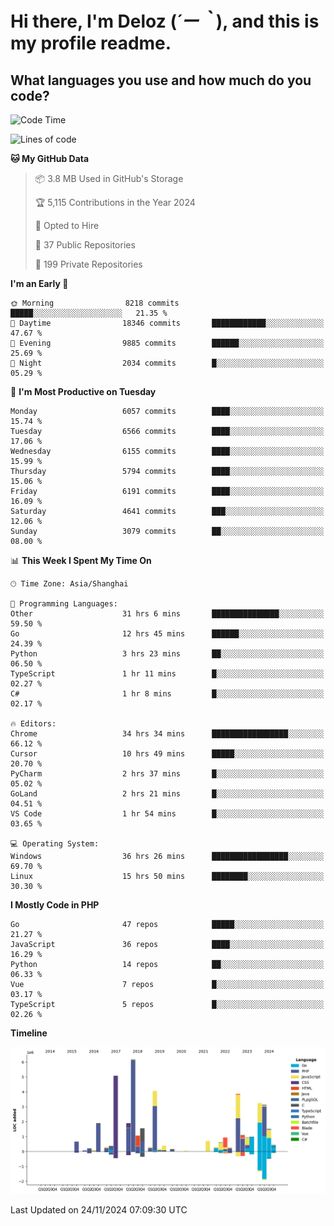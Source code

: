 # **Hi there, I'm Deloz (*´ー｀*), and this is my profile readme.**

## **What languages you use and how much do you code?**

<!--START_SECTION:waka-->
![Code Time](http://img.shields.io/badge/Code%20Time-5%2C113%20hrs%2017%20mins-blue)

![Lines of code](https://img.shields.io/badge/From%20Hello%20World%20I%27ve%20Written-42.4%20million%20lines%20of%20code-blue)

**🐱 My GitHub Data** 

> 📦 3.8 MB Used in GitHub's Storage 
 > 
> 🏆 5,115 Contributions in the Year 2024
 > 
> 💼 Opted to Hire
 > 
> 📜 37 Public Repositories 
 > 
> 🔑 199 Private Repositories 
 > 
**I'm an Early 🐤** 

```text
🌞 Morning                8218 commits        █████░░░░░░░░░░░░░░░░░░░░   21.35 % 
🌆 Daytime                18346 commits       ████████████░░░░░░░░░░░░░   47.67 % 
🌃 Evening                9885 commits        ██████░░░░░░░░░░░░░░░░░░░   25.69 % 
🌙 Night                  2034 commits        █░░░░░░░░░░░░░░░░░░░░░░░░   05.29 % 
```
📅 **I'm Most Productive on Tuesday** 

```text
Monday                   6057 commits        ████░░░░░░░░░░░░░░░░░░░░░   15.74 % 
Tuesday                  6566 commits        ████░░░░░░░░░░░░░░░░░░░░░   17.06 % 
Wednesday                6155 commits        ████░░░░░░░░░░░░░░░░░░░░░   15.99 % 
Thursday                 5794 commits        ████░░░░░░░░░░░░░░░░░░░░░   15.06 % 
Friday                   6191 commits        ████░░░░░░░░░░░░░░░░░░░░░   16.09 % 
Saturday                 4641 commits        ███░░░░░░░░░░░░░░░░░░░░░░   12.06 % 
Sunday                   3079 commits        ██░░░░░░░░░░░░░░░░░░░░░░░   08.00 % 
```


📊 **This Week I Spent My Time On** 

```text
🕑︎ Time Zone: Asia/Shanghai

💬 Programming Languages: 
Other                    31 hrs 6 mins       ███████████████░░░░░░░░░░   59.50 % 
Go                       12 hrs 45 mins      ██████░░░░░░░░░░░░░░░░░░░   24.39 % 
Python                   3 hrs 23 mins       ██░░░░░░░░░░░░░░░░░░░░░░░   06.50 % 
TypeScript               1 hr 11 mins        █░░░░░░░░░░░░░░░░░░░░░░░░   02.27 % 
C#                       1 hr 8 mins         █░░░░░░░░░░░░░░░░░░░░░░░░   02.17 % 

🔥 Editors: 
Chrome                   34 hrs 34 mins      █████████████████░░░░░░░░   66.12 % 
Cursor                   10 hrs 49 mins      █████░░░░░░░░░░░░░░░░░░░░   20.70 % 
PyCharm                  2 hrs 37 mins       █░░░░░░░░░░░░░░░░░░░░░░░░   05.02 % 
GoLand                   2 hrs 21 mins       █░░░░░░░░░░░░░░░░░░░░░░░░   04.51 % 
VS Code                  1 hr 54 mins        █░░░░░░░░░░░░░░░░░░░░░░░░   03.65 % 

💻 Operating System: 
Windows                  36 hrs 26 mins      █████████████████░░░░░░░░   69.70 % 
Linux                    15 hrs 50 mins      ████████░░░░░░░░░░░░░░░░░   30.30 % 
```

**I Mostly Code in PHP** 

```text
Go                       47 repos            █████░░░░░░░░░░░░░░░░░░░░   21.27 % 
JavaScript               36 repos            ████░░░░░░░░░░░░░░░░░░░░░   16.29 % 
Python                   14 repos            ██░░░░░░░░░░░░░░░░░░░░░░░   06.33 % 
Vue                      7 repos             █░░░░░░░░░░░░░░░░░░░░░░░░   03.17 % 
TypeScript               5 repos             █░░░░░░░░░░░░░░░░░░░░░░░░   02.26 % 
```



**Timeline**

![Lines of Code chart](https://raw.githubusercontent.com/deloz/deloz/main/assets/bar_graph.png)


 Last Updated on 24/11/2024 07:09:30 UTC
<!--END_SECTION:waka-->
